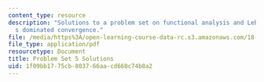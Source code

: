 ```yaml
---
content_type: resource
description: "Solutions to a problem set on functional analysis and Lebesgue\u2019\
  s dominated convergence."
file: /media/https%3A/open-learning-course-data-rc.s3.amazonaws.com/18-102-introduction-to-functional-analysis-spring-2009/1f09bb1775cb803766aacd660c74b8a2_MIT18_102s09_sol_pset05.pdf
file_type: application/pdf
resourcetype: Document
title: Problem Set 5 Solutions
uid: 1f09bb17-75cb-8037-66aa-cd660c74b8a2
---
```

